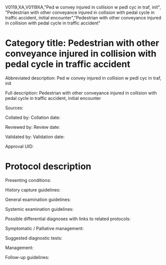 V0119,XA,V0119XA,"Ped w convey injured in collision w pedl cyc in traf, init", "Pedestrian with other conveyance injured in collision with pedal cycle in traffic accident, initial encounter","Pedestrian with other conveyance injured in collision with pedal cycle in traffic accident"
# Category title: Pedestrian with other conveyance injured in collision with pedal cycle in traffic accident

Abbreviated description: Ped w convey injured in collision w pedl cyc in traf, init

Full description: Pedestrian with other conveyance injured in collision with pedal cycle in traffic accident, initial encounter

Sources:

Collated by:
Collation date:

Reviewed by:
Review date:

Validated by:
Validation date:

Approval UID:

# Protocol description

Presenting conditions:

History capture guidelines:

General examination guidelines:

Systemic examination guidelines:

Possible differential diagnoses with links to related protocols:

Symptomatic / Palliative management:

Suggested diagnostic tests:

Management:

Follow-up guidelines:
